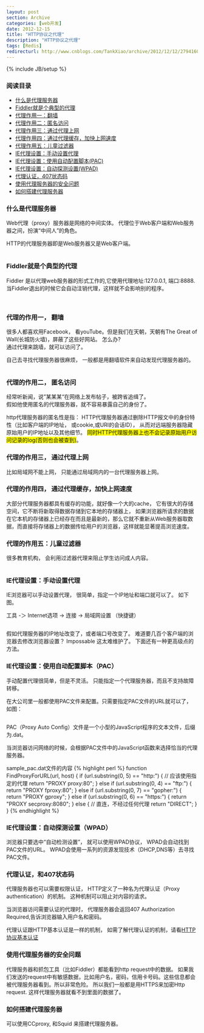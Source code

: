 ```yaml
---
layout: post
section: Archive
categories: [web开发]
date: 2012-12-15
title: "HTTP协议之代理"
description: "HTTP协议之代理"
tags: [Redis]
redirecturl: http://www.cnblogs.com/TankXiao/archive/2012/12/12/2794160.html
---
```

{% include JB/setup %}

### 阅读目录

*   [什么是代理服务器](#chapter1)
*   [Fiddler就是个典型的代理](#chapter2)
*   [代理作用一：翻墙](#chapter3)
*   [代理作用二：匿名访问](#chapter4)
*   [代理作用三：通过代理上网](#chapter5)
*   [代理作用四：通过代理缓存，加快上网速度](#chapter6)
*   [代理作用五：儿童过滤器](#chapter7)
*   [IE代理设置：手动设置代理](#chapter8)
*   [IE代理设置：使用自动配置脚本(PAC)](#chapter9)
*   [IE代理设置：自动探测设置(WPAD)](#chapter10)
*   [代理认证，407状态码](#chapter11)
*   [使用代理服务器的安全问题](#chapter12)
*   [如何搭建代理服务器](#chapter13)

 

<h3 id="chapter1">什么是代理服务器</h3>

Web代理（proxy）服务器是网络的中间实体。
代理位于Web客户端和Web服务器之间，扮演“中间人”的角色。

HTTP的代理服务器即是Web服务器又是Web客户端。

<img src="{{ site.JB.FILE_PATH }}/2012-12/2012120511054068.png" alt="" class="Pic" />

<h3 id="chapter2">Fiddler就是个典型的代理</h3>

Fiddler 是以代理web服务器的形式工作的,它使用代理地址:127.0.0.1,
端口:8888. 当Fiddler退出的时候它会自动注销代理，这样就不会影响别的程序。

<img src="{{ site.JB.FILE_PATH }}/2012-12/2012020409075327.png" alt="" class="Pic" />

<img src="{{ site.JB.FILE_PATH }}/2012-12/2012020409081574.png" alt="" class="Pic" />

<h3 id="chapter3">代理的作用一， 翻墙</h3>

很多人都喜欢用Facebook， 看youTube。但是我们在天朝，天朝有The Great of
Wall(长城防火墙)，屏蔽了这些好网站。  怎么办?  
通过代理来跳墙，就可以访问了。

自己去寻找代理服务器很麻烦， 一般都是用翻墙软件来自动发现代理服务器的。

<img src="{{ site.JB.FILE_PATH }}/2012-12/2012120519345158.png" alt="" class="Pic" />

<h3 id="chapter4">代理的作用二， 匿名访问</h3>

经常听新闻，说”某某某“在网络上发布帖子，被跨省追缉了。  
假如他使用匿名的代理服务器，就不容易暴露自己的身份了。 

http代理服务器的匿名性是指：
HTTP代理服务器通过删除HTTP报文中的身份特性（比如客户端的IP地址，
或cookie,或URI的会话ID），
从而对远端服务器隐藏原始用户的IP地址以及其他细节。
<span style="background-color: #ffff00;">同时HTTP代理服务器上也不会记录原始用户访问记录的log(否则也会被查到)</span>。

 

<h3 id="chapter5">代理的作用三， 通过代理上网</h3>

比如局域网不能上网， 只能通过局域网内的一台代理服务器上网。

 

<h3 id="chapter6">代理的作用四， 通过代理缓存，加快上网速度</h3>

大部分代理服务器都具有缓存的功能，就好像一个大的cache，
它有很大的存储空间，它不断将新取得数据存储到它本地的存储器上，
如果浏览器所请求的数据在它本机的存储器上已经存在而且是最新的，那么它就不重新从Web服务器取数据，而直接将存储器上的数据传给用户的浏览器，这样就能显著提高浏览速度。

<h3 id="chapter7">代理的作用五：儿童过滤器</h3>

很多教育机构， 会利用过滤器代理来阻止学生访问成人内容。

<img src="{{ site.JB.FILE_PATH }}/2012-12/2012120516393239.png" alt="" class="Pic" />

 

<h3 id="chapter8">IE代理设置：手动设置代理</h3>

IE浏览器可以手动设置代理， 很简单，指定一个IP地址和端口就可以了。 如下图。

工具 -＞ Internet选项 -\> 连接 -\> 局域网设置 （快捷键）

<img src="{{ site.JB.FILE_PATH }}/2012-12/2012120519480694.png" alt="" class="Pic" />

假如代理服务器的IP地址改变了，或者端口号改变了。
难道要几百个客户端的浏览器去修改浏览器设置？ Impossable  这太难维护了。  下面还有一种更高级点的方法。

<h3 id="chapter9">IE代理设置：使用自动配置脚本（PAC）</h3>
 手动配置代理很简单，但是不灵活。 只能指定一个代理服务器，而且不支持故障转移。 

在大公司里一般都使用PAC文件来配置。只需要指定PAC文件的URL就可以了， 如图：

<img src="{{ site.JB.FILE_PATH }}/2012-12/2012120519531553.png" alt="" class="Pic" />

PAC（Proxy Auto Config）文件是一个小型的JavaScript程序的文本文件，后缀为.dat。 

当浏览器访问网络的时候，会根据PAC文件中的JavaScript函数来选择恰当的代理服务器。

sample_pac.dat文件的内容
{% highlight perl %}
function FindProxyForURL(url, host) {
    if (url.substring(0, 5) == "http:") {
        // 应该使用指定的代理
        return "PROXY proxy:80";
    }
    else if (url.substring(0, 4) == "ftp:") {
        return "PROXY fproxy:80";
    }
    else if (url.substring(0, 7) == "gopher:") {
        return "PROXY gproxy";
    }
    else if (url.substring(0, 6) == "https:") {
        return "PROXY secproxy:8080";
    }
    else {
        // 直连，不经过任何代理
        return "DIRECT";
    }
}
{% endhighlight %}

<h3 id="chapter10">IE代理设置：自动探测设置（WPAD）</h3>

 浏览器只要选中“自动检测设置”， 就可以使用WPAD协议， WPAD会自动找到PAC文件的URL。  WPAD会使用一系列的资源发现技术（DHCP,DNS等）去寻找PAC文件。
<img src="{{ site.JB.FILE_PATH }}/2012-12/2012120519553441.png" alt="" class="Pic" />

<h3 id="chapter11">代理认证，和407状态码</h3>

代理服务器也可以需要权限认证， HTTP定义了一种名为代理认证（Proxy authentication）的机制。 这种机制可以阻止对内容的请求。

当浏览器访问需要认证的代理时， 代理服务器会返回407 Authorization Required,告诉浏览器输入用户名和密码。

代理认证跟HTTP基本认证是一样的机制， 如需了解代理认证的机制，请看[HTTP协议基本认证]()
<img src="{{ site.JB.FILE_PATH }}/2012-12/2012120609374853.png" alt="" class="Pic" />

<h3 id="chapter12">使用代理服务器的安全问题</h3>

代理服务器和抓包工具（比如Fiddler）都能看到http request中的数据。 如果我们发送的request中有敏感数据，比如用户名，密码，信用卡号码。这些信息都会被代理服务器看到。所以非常危险。 所以我们一般都是用HTTPS来加密Http request.  这样代理服务器就看不到里面的数据了。

<h3 id="chapter13">如何搭建代理服务器</h3>

可以使用CCproxy, 和Squid 来搭建代理服务器。

